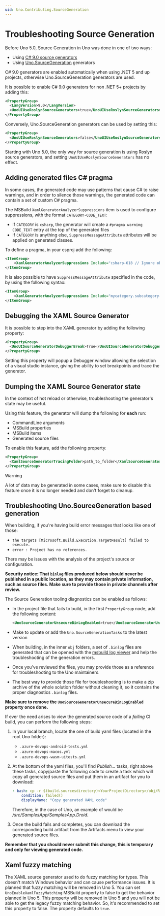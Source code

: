 ```yaml
---
uid: Uno.Contributing.SourceGeneration
---
```


# Troubleshooting Source Generation

Before Uno 5.0, Source Generation in Uno was done in one of two ways:

- Using [C# 9.0 source generators](https://devblogs.microsoft.com/dotnet/introducing-c-source-generators/)
- Using [Uno.SourceGeneration](https://github.com/unoplatform/uno.sourcegeneration) generators

C# 9.0 generators are enabled automatically when using .NET 5 and up projects, otherwise Uno.SourceGeneration generators are used.

It is possible to enable C# 9.0 generators for non .NET 5+ projects by adding this:

```xml
<PropertyGroup>
  <LangVersion>9.0</LangVersion>
  <UnoUIUseRoslynSourceGenerators>true</UnoUIUseRoslynSourceGenerators>
</PropertyGroup>
```

Conversely, Uno.SourceGeneration generators can be used by setting this:

```xml
<PropertyGroup>
  <UnoUIUseRoslynSourceGenerators>false</UnoUIUseRoslynSourceGenerators>
</PropertyGroup>
```

Starting with Uno 5.0, the only way for source generation is using Roslyn source generators, and setting `UnoUIUseRoslynSourceGenerators` has no effect.

## Adding generated files C# pragma

In some cases, the generated code may use patterns that cause C# to raise warnings, and in order to silence those warnings, the generated code can contain a set of custom C# pragma.

The MSBuild `XamlGeneratorAnalyzerSuppressions` item is used to configure suppressions, with the format `CATEGORY-CODE_TEXT`:
- If `CATEGORY` is `csharp`, the generator will create a `#pragma warning CODE_TEXT` entry at the top of the generated files
- If `CATEGORY` is anything else, `SuppressMessageAttribute` attributes will be applied on generated classes.

To define a pragma, in your csproj add the following:

```xml
<ItemGroup>
	<XamlGeneratorAnalyzerSuppressions Include="csharp-618 // Ignore obsolete members warnings" />
</ItemGroup>
```

It is also possible to have `SuppressMessageAttribute` specified in the code, by using the following syntax:

```xml
<ItemGroup>
    <XamlGeneratorAnalyzerSuppressions Include="mycategory.subcategory-CAT0042" />
</ItemGroup>
```

## Debugging the XAML Source Generator

It is possible to step into the XAML generator by adding the following property:

```xml
<PropertyGroup>
  <UnoUISourceGeneratorDebuggerBreak>True</UnoUISourceGeneratorDebuggerBreak>
</PropertyGroup>
```

Setting this property will popup a Debugger window allowing the selection of a visual studio instance, giving the ability to set breakpoints and trace the generator.

## Dumping the XAML Source Generator state

In the context of hot reload or otherwise, troubleshooting the generator's state may be useful.

Using this feature, the generator will dump the following for **each** run:

- CommandLine arguments
- MSBuild properties
- MSBuild items
- Generated source files

To enable this feature, add the following property:

```xml
<PropertyGroup>
  <XamlSourceGeneratorTracingFolder>path_to_folder</XamlSourceGeneratorTracingFolder>
</PropertyGroup>
```

> [!WARNING]
> A lot of data may be generated in some cases, make sure to disable this feature once it is no longer needed and don't forget to cleanup.

## Troubleshooting Uno.SourceGeneration based generation

When building, if you're having build error messages that looks like one of those:

- `the targets [Microsoft.Build.Execution.TargetResult] failed to execute.`
- `error : Project has no references.`

There may be issues with the analysis of the project's source or configuration.

**Security notice: That `binlog` files produced below should never be published in a public location, as they may contain private information, such as source files. Make sure to provide those in private channels after review.**

The Source Generation tooling diagnostics can be enabled as follows:

- In the project file that fails to build, in the first `PropertyGroup` node, add the following content:

    ```xml
    <UnoSourceGeneratorUnsecureBinLogEnabled>true</UnoSourceGeneratorUnsecureBinLogEnabled>
    ```

- Make to update or add the `Uno.SourceGenerationTasks` to the latest version
- When building, in the inner `obj` folders, a set of `.binlog` files are generated that can be opened with the [msbuild log viewer](http://msbuildlog.com/) and help the troubleshooting of the generation errors.
- Once you've reviewed the files, you may provide those as a reference for troubleshooting to the Uno maintainers.
- The best way to provide those file for troubleshooting is to make a zip archive of the whole solution folder without cleaning it, so it contains the proper diagnostics `.binlog` files.

**Make sure to remove the `UnoSourceGeneratorUnsecureBinLogEnabled` property once done.**

If ever the need arises to view the generated source code of a *failing* CI build, you can perform the following steps:

1. In your local branch, locate the one of build yaml files (located in the root Uno folder):
     - `.azure-devops-android-tests.yml`
     - `.azure-devops-macos.yml`
     - `.azure-devops-wasm-uitests.yml`

2. At the bottom of the yaml files, you'll find *Publish...* tasks, right above these tasks, copy/paste the following code to create a task which will copy all generated source files and put them in an artifact for you to download:

    ```yml
    - bash: cp -r $(build.sourcesdirectory)<YourProjectDirectory>/obj/Release/g/XamlCodeGenerator/ $(build.artifactstagingdirectory)
        condition: failed()
        displayName: "Copy generated XAML code"
    ```

    Therefore, in the case of Uno, an example of <YourProjectDirectory> would be */src/SamplesApp/SamplesApp.Droid*.

3. Once the build fails and completes, you can download the corresponding build artifact from the Artifacts menu to view your generated source files.

**Remember that you should never submit this change, this is temporary and only for viewing generated code.**

## Xaml fuzzy matching

The XAML source generator used to do fuzzy matching for types. This doesn't match Windows behavior and can cause performance issues. It is planned that fuzzy matching will be removed in Uno 5. You can set `UnoEnableXamlFuzzyMatching` MSBuild property to false to get the behavior planned in Uno 5. This property will be removed in Uno 5 and you will not be able to get the legacy fuzzy matching behavior. So, it's recommended to set this property to false. The property defaults to `true`.
